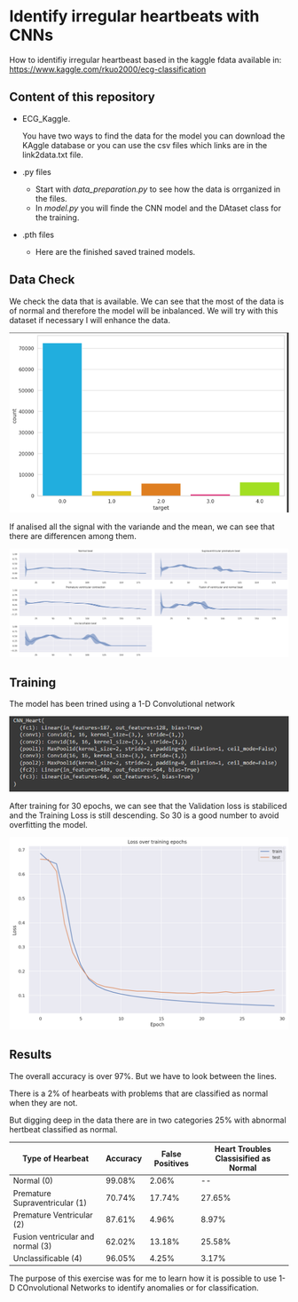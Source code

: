 
# Identify irregular heartbeats with CNNs

How to identifiy irregular heartbeast based in the kaggle fdata available in: 
https://www.kaggle.com/rkuo2000/ecg-classification

## Content of this repository

- ECG_Kaggle. 
	
	You have two ways to find the data for the model you can download the KAggle database or you can use the csv files which links are in the link2data.txt file. 

- .py files
	- Start with *data_preparation.py* to see how the data is orrganized in the files.
	- In *model.py* you will finde the CNN model and the DAtaset class for the training.

- .pth files
	- Here are the finished saved trained models.

## Data Check

We check the data that is available. We can see that the most of the data is of normal and therefore the model will be inbalanced. We will try with this dataset if necessary I will enhance the data.

![](images/Targets.png)

If analised all the signal with the variande and the mean, we can see that there are differencen among them.

![](images/Means.png)


## Training

The model has been trined using a 1-D Convolutional network 

![](images/Model.png)

After training for 30 epochs, we can see that the Validation loss is stabiliced and the Training Loss is still descending. So 30 is a good number to avoid overfitting the model.

![](images/Training.png)

## Results 

The overall accuracy is over 97%. But we have to look between the lines.

There is a 2% of hearbeats with problems that are classified as normal when they are not. 

But digging deep in the data there are in two categories 25% with abnormal hertbeat classified as normal.

|Type of Hearbeat | Accuracy  | False Positives | Heart Troubles Classisified as Normal|
|-|-|-|-|
|Normal (0) | 99.08%| 2.06% | --|
|Premature Supraventricular (1) |70.74% | 17.74%|27.65%|
|Premature Ventricular (2) |87.61% |4.96% |8.97%|
|Fusion ventricular and normal (3) |62.02% |13.18% |25.58%|
|Unclassificable (4) | 96.05% |4.25% |3.17%|

The purpose of this exercise was for me to learn how it is possible to use 1-D COnvolutional Networks to identify anomalies or for classification.